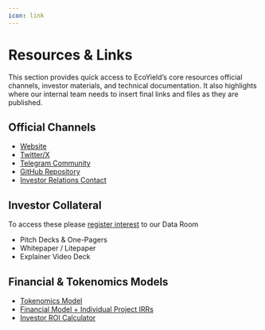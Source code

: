 ```yaml
---
icon: link
---
```


# Resources & Links

This section provides quick access to EcoYield’s core resources official channels, investor materials, and technical documentation. It also highlights where our internal team needs to insert final links and files as they are published.

## Official Channels

* [Website](https://ecoyield.io)
* [Twitter/X](ecoyield-resources-and-links.md)
* [Telegram Community](ecoyield-resources-and-links.md)
* [GitHub Repository](https://github.com/ecoyield-io)
* [Investor Relations Contact](https://form.typeform.com/to/QeJHB8H0)

## Investor Collateral

To access these please [register interest](https://form.typeform.com/to/QeJHB8H0) to our Data Room

* Pitch Decks & One-Pagers
* Whitepaper / Litepaper
* Explainer Video Deck

## Financial & Tokenomics Models

* [Tokenomics Model](https://docs.google.com/spreadsheets/d/1NioBB4WPLsKgsI65P1A9Oqfj93uc6fWE8nJGkn55p3c/edit?usp=sharing)
* [Financial Model + Individual Project IRRs](https://docs.google.com/spreadsheets/d/11IrWvCA_GQpWzET8zeyN5p-VOmoRLPatxvrxNOLBUIc/edit?gid=261542544#gid=261542544)
* [Investor ROI Calculator](https://docs.google.com/spreadsheets/d/1Unl6TEL4e1WPGMtgPSLNc1-cT8U28kyinzDRTAIa7e4/edit?gid=101637727#gid=101637727)
